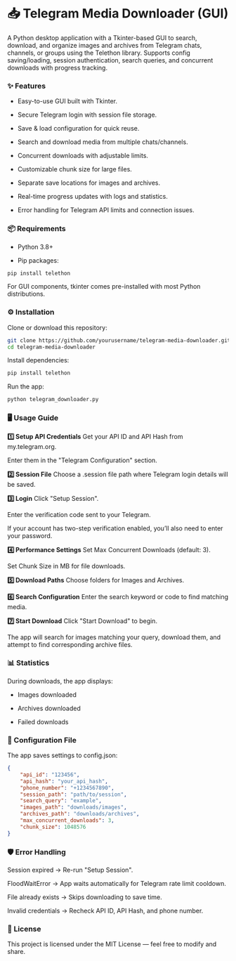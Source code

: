 # 📥 Telegram Media Downloader (GUI)
A Python desktop application with a Tkinter-based GUI to search, download, and organize images and archives from Telegram chats, channels, or groups using the Telethon library.
Supports config saving/loading, session authentication, search queries, and concurrent downloads with progress tracking.

### ✨ Features
- Easy-to-use GUI built with Tkinter.

- Secure Telegram login with session file storage.

- Save & load configuration for quick reuse.

- Search and download media from multiple chats/channels.

- Concurrent downloads with adjustable limits.

- Customizable chunk size for large files.

- Separate save locations for images and archives.

- Real-time progress updates with logs and statistics.

- Error handling for Telegram API limits and connection issues.

### 📦 Requirements
- Python 3.8+

- Pip packages:

``` bash
pip install telethon
```

For GUI components, tkinter comes pre-installed with most Python distributions.

### ⚙️ Installation
Clone or download this repository:

```bash
git clone https://github.com/yourusername/telegram-media-downloader.git
cd telegram-media-downloader
```
Install dependencies:

```bash
pip install telethon
```
Run the app:

```bash
python telegram_downloader.py
```
### 🖥 Usage Guide
**1️⃣ Setup API Credentials**
Get your API ID and API Hash from my.telegram.org.

Enter them in the "Telegram Configuration" section.

**2️⃣ Session File**
Choose a .session file path where Telegram login details will be saved.

**3️⃣ Login**
Click "Setup Session".

Enter the verification code sent to your Telegram.

If your account has two-step verification enabled, you’ll also need to enter your password.

**4️⃣ Performance Settings**
Set Max Concurrent Downloads (default: 3).

Set Chunk Size in MB for file downloads.

**5️⃣ Download Paths**
Choose folders for Images and Archives.

**6️⃣ Search Configuration**
Enter the search keyword or code to find matching media.

**7️⃣ Start Download**
Click "Start Download" to begin.

The app will search for images matching your query, download them, and attempt to find corresponding archive files.

### 📊 Statistics
During downloads, the app displays:

- Images downloaded

- Archives downloaded

- Failed downloads

### 🔧 Configuration File
The app saves settings to config.json:

```json
{
    "api_id": "123456",
    "api_hash": "your_api_hash",
    "phone_number": "+1234567890",
    "session_path": "path/to/session",
    "search_query": "example",
    "images_path": "downloads/images",
    "archives_path": "downloads/archives",
    "max_concurrent_downloads": 3,
    "chunk_size": 1048576
}
```
### 🛡 Error Handling
Session expired → Re-run "Setup Session".

FloodWaitError → App waits automatically for Telegram rate limit cooldown.

File already exists → Skips downloading to save time.

Invalid credentials → Recheck API ID, API Hash, and phone number.

### 📜 License
This project is licensed under the MIT License — feel free to modify and share.
